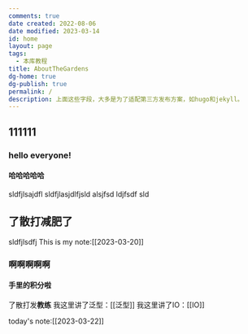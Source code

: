 ```yaml
---
comments: true
date created: 2022-08-06
date modified: 2023-03-14
id: home
layout: page
tags:
  - 本库教程
title: AboutTheGardens
dg-home: true
dg-publish: true
permalink: /
description: 上面这些字段，大多是为了适配第三方发布方案，如hugo和jekyll。
---
```

## 111111

### hello everyone!

#### 哈哈哈哈哈

sldfjlsajdfl sldfjlasjdlfjsld
alsjfsd
ldjfsdf sld

## 了散打减肥了

sldfjlsdfj
This is my note:[[2023-03-20]]

### 啊啊啊啊啊

#### 手里的积分啦

了散打发**教练**
我这里讲了泛型：[[泛型]]
我这里讲了IO：[[IO]]

today's note:[[2023-03-22]]

